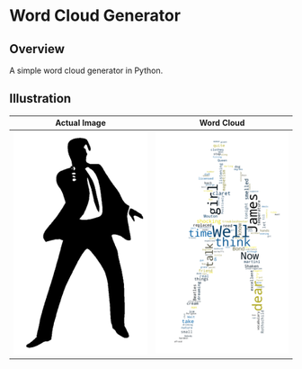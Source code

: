# Word Cloud Generator
## Overview
A simple word cloud generator in Python.

## Illustration
Actual Image               |  Word Cloud
:-------------------------:|:-------------------------:
![](https://raw.githubusercontent.com/prabodhw96/Word-Cloud/master/actual.png)  |  ![](https://raw.githubusercontent.com/prabodhw96/Word-Cloud/master/wordcloud.png)
